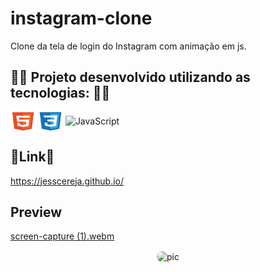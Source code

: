 
# instagram-clone
Clone da tela de login do Instagram com animação em js.

## :woman_technologist: Projeto desenvolvido utilizando as tecnologias: :woman_technologist:

<img align="center" alt="HTML" height="30" width="40" src="https://raw.githubusercontent.com/devicons/devicon/master/icons/html5/html5-original.svg"> <img align="center" alt="CSS" height="30" width="40" src="https://raw.githubusercontent.com/devicons/devicon/master/icons/css3/css3-original.svg">
<img align="center" alt="JavaScript" height="30" width="40" src="https://user-images.githubusercontent.com/84471000/195156744-8a21399b-f952-4765-b03c-c5feeb2c5fbe.svg">

## :paperclip:Link:paperclip:

https://jesscereja.github.io/

## Preview
[screen-capture (1).webm](https://github.com/JessCereja/instagram-clone/assets/84471000/d67e460b-763e-4e5e-a840-b80530fec13c)


<div align="center">
  <img align="center" alt="pic" height="250" style="border-radius:50px;" src="https://cdn.discordapp.com/attachments/937094868164050955/937095462836637707/9.png">
</div>
